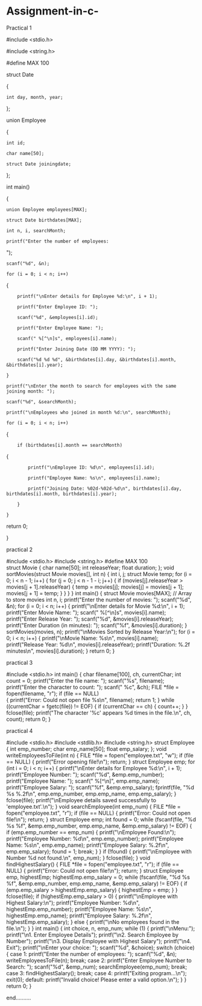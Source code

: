 # Assignment-in-c-
Practical 1


#include <stdio.h>

#include <string.h>

#define MAX 100  

struct Date 

{

    int day, month, year;

};

union Employee 

{

    int id;

    char name[50];

    struct Date joiningdate;

};

int main() 

{

    union Employee employees[MAX];  

    struct Date birthdates[MAX];   
 
    int n, i, searchMonth;

    printf("Enter the number of employees:
");

    scanf("%d", &n);

    for (i = 0; i < n; i++) 

{

        printf("\nEnter details for Employee %d:\n", i + 1);

        printf("Enter Employee ID: ");

        scanf("%d", &employees[i].id);

        printf("Enter Employee Name: ");

        scanf(" %[^\n]s", employees[i].name); 

        printf("Enter Joining Date (DD MM YYYY): ");

        scanf("%d %d %d", &birthdates[i].day, &birthdates[i].month, &birthdates[i].year);

    }

    printf("\nEnter the month to search for employees with the same joining month: ");

    scanf("%d", &searchMonth);

    printf("\nEmployees who joined in month %d:\n", searchMonth);

    for (i = 0; i < n; i++)

 {

        if (birthdates[i].month == searchMonth) 

{

            printf("\nEmployee ID: %d\n", employees[i].id);

            printf("Employee Name: %s\n", employees[i].name);

            printf("Joining Date: %02d-%02d-%d\n", birthdates[i].day, birthdates[i].month, birthdates[i].year);

        }

    }

 return 0;

}



practical 2

#include <stdio.h>
#include <string.h>
#define MAX 100  
struct Movie
 {
    char name[50];
    int releaseYear;
    float duration;
};
void sortMovies(struct Movie movies[], int n) {
    int i, j;
    struct Movie temp;
for (i = 0; i < n - 1; i++)
 {
        for (j = 0; j < n - 1 - i; j++)
 {
            if (movies[j].releaseYear > movies[j + 1].releaseYear) 
{
                temp = movies[j];
                movies[j] = movies[j + 1];
                movies[j + 1] = temp;
            }
        }
    }
}
int main() 
{
    struct Movie movies[MAX];  // Array to store movies
    int n, i;
    printf("Enter the number of movies: ");
    scanf("%d", &n);
    for (i = 0; i < n; i++) 
{
        printf("\nEnter details for Movie %d:\n", i + 1);
        printf("Enter Movie Name: ");
        scanf(" %[^\n]s", movies[i].name); 
        printf("Enter Release Year: ");
        scanf("%d", &movies[i].releaseYear);
        printf("Enter Duration (in minutes): ");
        scanf("%f", &movies[i].duration);
    }
    sortMovies(movies, n);
    printf("\nMovies Sorted by Release Year:\n");
    for (i = 0; i < n; i++) 
{
        printf("\nMovie Name: %s\n", movies[i].name);
        printf("Release Year: %d\n", movies[i].releaseYear);
        printf("Duration: %.2f minutes\n", movies[i].duration);
    }
  return 0;
}

practical 3

#include <stdio.h>
int main() 
{
    char filename[100], ch, currentChar;
    int count = 0;
    printf("Enter the file name: ");
    scanf("%s", filename);
 printf("Enter the character to count: ");
    scanf(" %c", &ch); 
    FILE *file = fopen(filename, "r");
if (file == NULL)  
{
        printf("Error: Could not open file %s\n", filename);
        return 1;
    }
  while ((currentChar = fgetc(file)) != EOF)
 {
        if (currentChar == ch)
 {
            count++;
        }
    }
    fclose(file);
    printf("The character '%c' appears %d times in the file.\n", ch, count);
return 0;
}

practical 4


#include <stdio.h>
#include <stdlib.h>
#include <string.h>
struct Employee 
{
    int emp_number;
    char emp_name[50];
    float emp_salary;
};
void writeEmployeesToFile(int n)
{
    FILE *file = fopen("employee.txt", "w");
    if (file == NULL) 
{
        printf("Error opening file!\n");
        return;
    }
 struct Employee emp;
    for (int i = 0; i < n; i++)
 {
        printf("\nEnter details for Employee %d:\n", i + 1);
        printf("Employee Number: ");
        scanf("%d", &emp.emp_number);
        printf("Employee Name: ");
        scanf(" %[^\n]", emp.emp_name);
        printf("Employee Salary: ");
        scanf("%f", &emp.emp_salary);
 fprintf(file, "%d %s %.2f\n", emp.emp_number, emp.emp_name, emp.emp_salary);
    }
fclose(file);
    printf("\nEmployee details saved successfully to 'employee.txt'.\n");
}
void searchEmployee(int emp_num) 
{
    FILE *file = fopen("employee.txt", "r");
    if (file == NULL) 
{
        printf("Error: Could not open file!\n");
        return;
    }
 struct Employee emp;
    int found = 0;
while (fscanf(file, "%d %s %f", &emp.emp_number, emp.emp_name, &emp.emp_salary) != EOF) 
{
        if (emp.emp_number == emp_num) 
{
            printf("\nEmployee Found:\n");
            printf("Employee Number: %d\n", emp.emp_number);
            printf("Employee Name: %s\n", emp.emp_name);
            printf("Employee Salary: %.2f\n", emp.emp_salary);
            found = 1;
            break;
        }
    }
 if (!found) 
{
        printf("\nEmployee with Number %d not found.\n", emp_num);
    }
  fclose(file);
}
void findHighestSalary() 
{
    FILE *file = fopen("employee.txt", "r");
    if (file == NULL)
 {
        printf("Error: Could not open file!\n");
        return;
    }
 struct Employee emp, highestEmp;
    highestEmp.emp_salary = 0;
  while (fscanf(file, "%d %s %f", &emp.emp_number, emp.emp_name, &emp.emp_salary) != EOF)
 {
        if (emp.emp_salary > highestEmp.emp_salary) 
{
            highestEmp = emp;
        }
    }
fclose(file);
  if (highestEmp.emp_salary > 0)
 {
        printf("\nEmployee with Highest Salary:\n");
        printf("Employee Number: %d\n", highestEmp.emp_number);
        printf("Employee Name: %s\n", highestEmp.emp_name);
        printf("Employee Salary: %.2f\n", highestEmp.emp_salary);
    } else {
        printf("\nNo employees found in the file.\n");
    }
}
int main() 
{
    int choice, n, emp_num;
while (1) 
{
        printf("\nMenu:");
        printf("\n1. Enter Employee Details");
        printf("\n2. Search Employee by Number");
        printf("\n3. Display Employee with Highest Salary");
        printf("\n4. Exit");
        printf("\nEnter your choice: ");
        scanf("%d", &choice);
 switch (choice) 
{
            case 1:
                printf("Enter the number of employees: ");
                scanf("%d", &n);
                writeEmployeesToFile(n);
                break;
            case 2:
                printf("Enter Employee Number to Search: ");
                scanf("%d", &emp_num);
                searchEmployee(emp_num);
                break;
            case 3:
                findHighestSalary();
                break;
            case 4:
                printf("Exiting program...\n");
                exit(0);
            default:
                printf("Invalid choice! Please enter a valid option.\n");
        }
    }
    return 0;
}

end..........